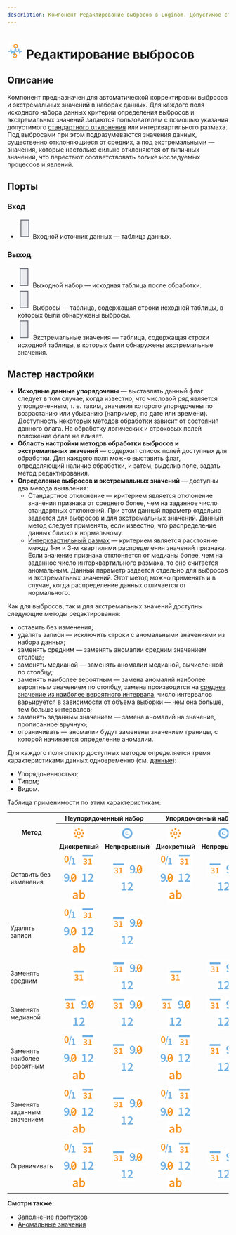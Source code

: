 ```yaml
---
description: Компонент Редактирование выбросов в Loginom. Допустимое стандартное отклонение. Интерквартильный размах. Выбросы. Экстремальные значения. Мастер настройки.
---
```

# ![ ](./../../images/icons/components/e-lim-out-lier_default.svg) Редактирование выбросов

## Описание

Компонент предназначен для автоматической корректировки выбросов и экстремальных значений в наборах данных. Для каждого поля исходного набора данных критерии определения выбросов и экстремальных значений задаются пользователем с помощью указания допустимого [стандартного отклонения](https://wiki.loginom.ru/articles/mean-square-deviation.html) или интерквартильного размаха. Под выбросами при этом подразумеваются значения данных, существенно отклоняющиеся от средних, а под экстремальными — значения, которые настолько сильно отклоняются от типичных значений, что перестают соответствовать логике исследуемых процессов и явлений.

## Порты

### Вход

* ![ ](./../../images/icons/app/node/ports/inputs/table_inactive.svg) Входной источник данных — таблица данных.

### Выход

* ![ ](./../../images/icons/app/node/ports/outputs/table_inactive.svg) Выходной набор — исходная таблица после обработки.
* ![ ](./../../images/icons/app/node/ports/outputs/table_inactive.svg) Выбросы — таблица, содержащая строки исходной таблицы, в которых были обнаружены выбросы.
* ![ ](./../../images/icons/app/node/ports/outputs/table_inactive.svg) Экстремальные значения — таблица, содержащая строки исходной таблицы, в которых были обнаружены экстремальные значения.

## Мастер настройки

* **Исходные данные упорядочены** — выставлять данный флаг следует в том случае, когда известно, что числовой ряд является упорядоченным, т. е. таким, значения которого упорядочены по возрастанию или убыванию (например, по дате или времени). Доступность некоторых методов обработки зависит от состояния данного флага. На обработку логических и строковых полей положение флага не влияет.
* **Область настройки методов обработки выбросов и экстремальных значений** — содержит список полей доступных для обработки. Для каждого поля можно выставить флаг, определяющий наличие обработки, и затем, выделив поле, задать метод редактирования.
* **Определение выбросов и экстремальных значений** — доступны два метода выявления:
  * Стандартное отклонение — критерием является отклонение значения признака от среднего более, чем на заданное число стандартных отклонений. При этом данный параметр отдельно задается для выбросов и для экстремальных значений. Данный метод следует применять, если известно, что распределение данных близко к нормальному.
  * [Интерквартильный размах](https://wiki.loginom.ru/articles/iqr.html) — критерием является расстояние между 1-м и 3-м квартилями распределения значений признака. Если значение признака отклоняется от медианы более, чем на заданное число интерквартильного размаха, то оно считается аномальным. Данный параметр задается отдельно для выбросов и экстремальных значений. Этот метод можно применять и в случае, когда распределение данных отличается от нормального.

Как для выбросов, так и для экстремальных значений доступны следующие методы редактирования:

* оставить без изменения;
* удалять записи — исключить строки с аномальными значениями из набора данных;
* заменять средним — заменять аномалии средним значением столбца;
* заменять медианой — заменять аномалии медианой, вычисленной по столбцу;
* заменять наиболее вероятным — замена аномалий наиболее вероятным значением по столбцу, замена производится на [среднее значение из наиболее вероятного интервала](https://wiki.loginom.ru/articles/mean-most-likely-interval.html), число интервалов варьируется в зависимости от объема выборки — чем она больше, тем больше интервалов;
* заменять заданным значением — замена аномалий на значение, прописанное вручную;
* ограничивать — аномалии будут заменены значением границы, с которой начинается определение аномалии.

Для каждого поля спектр доступных методов определяется тремя характеристиками данных одновременно (см. [данные](./../../data/README.md)):

* Упорядоченностью;
* Типом;
* Видом.

Таблица применимости по этим характеристикам:

<table>
<tr><th rowspan=2 align=center>Метод</th><th colspan=2 align=center>Неупорядоченный набор</th><th colspan=2 align=center>Упорядоченный набор</th></tr>
<tr><th align=center><img src=../../images/icons/common/data-types/discrete_default.svg> Дискретный</th><th align=center><img src=../../images/icons/common/data-types/continuous_default.svg> Непрерывный</th><th align=center><img src=../../images/icons/common/data-types/discrete_default.svg> Дискретный</th><th align=center><img src=../../images/icons/common/data-types/continuous_default.svg> Непрерывный</th></tr>
<tr><td align=left>Оставить без изменения</td><td align=center><img src=../../images/icons/common/data-types/boolean_default.svg> <img src=../../images/icons/common/data-types/datetime_default.svg> <img src=../../images/icons/common/data-types/float_default.svg> <img src=../../images/icons/common/data-types/integer_default.svg> <img src=../../images/icons/common/data-types/string_default.svg></td><td align=center><img src=../../images/icons/common/data-types/datetime_default.svg> <img src=../../images/icons/common/data-types/float_default.svg> <img src=../../images/icons/common/data-types/integer_default.svg></td><td align=center><img src=../../images/icons/common/data-types/boolean_default.svg> <img src=../../images/icons/common/data-types/datetime_default.svg> <img src=../../images/icons/common/data-types/float_default.svg> <img src=../../images/icons/common/data-types/integer_default.svg> <img src=../../images/icons/common/data-types/string_default.svg></td><td align=center><img src=../../images/icons/common/data-types/datetime_default.svg> <img src=../../images/icons/common/data-types/float_default.svg> <img src=../../images/icons/common/data-types/integer_default.svg></td></tr>
<tr><td align=left>Удалять записи</td><td align=center><img src=../../images/icons/common/data-types/boolean_default.svg> <img src=../../images/icons/common/data-types/datetime_default.svg> <img src=../../images/icons/common/data-types/float_default.svg> <img src=../../images/icons/common/data-types/integer_default.svg> <img src=../../images/icons/common/data-types/string_default.svg></td> <td align=center><img src=../../images/icons/common/data-types/datetime_default.svg> <img src=../../images/icons/common/data-types/float_default.svg> <img src=../../images/icons/common/data-types/integer_default.svg></td><td></td> <td></td></tr>
<tr><td align=left>Заменять средним</td><td align=center><img src=../../images/icons/common/data-types/datetime_default.svg></td><td align=center><img src=../../images/icons/common/data-types/datetime_default.svg> <img src=../../images/icons/common/data-types/float_default.svg> <img src=../../images/icons/common/data-types/integer_default.svg></td><td align=center><img src=../../images/icons/common/data-types/datetime_default.svg></td><td align=center><img src=../../images/icons/common/data-types/datetime_default.svg> <img src=../../images/icons/common/data-types/float_default.svg> <img src=../../images/icons/common/data-types/integer_default.svg></td></tr>
<tr><td align=left>Заменять медианой</td><td align=center><img src=../../images/icons/common/data-types/datetime_default.svg> <img src=../../images/icons/common/data-types/float_default.svg> <img src=../../images/icons/common/data-types/integer_default.svg></td><td align=center><img src=../../images/icons/common/data-types/datetime_default.svg> <img src=../../images/icons/common/data-types/float_default.svg> <img src=../../images/icons/common/data-types/integer_default.svg></td><td align=center><img src=../../images/icons/common/data-types/datetime_default.svg> <img src=../../images/icons/common/data-types/float_default.svg> <img src=../../images/icons/common/data-types/integer_default.svg></td><td align=center><img src=../../images/icons/common/data-types/datetime_default.svg> <img src=../../images/icons/common/data-types/float_default.svg> <img src=../../images/icons/common/data-types/integer_default.svg></td></tr>
<tr><td align=left>Заменять наиболее вероятным</td><td align=center><img src=../../images/icons/common/data-types/boolean_default.svg> <img src=../../images/icons/common/data-types/datetime_default.svg> <img src=../../images/icons/common/data-types/float_default.svg> <img src=../../images/icons/common/data-types/integer_default.svg> <img src=../../images/icons/common/data-types/string_default.svg></td><td align=center><img src=../../images/icons/common/data-types/datetime_default.svg> <img src=../../images/icons/common/data-types/float_default.svg> <img src=../../images/icons/common/data-types/integer_default.svg></td><td align=center><img src=../../images/icons/common/data-types/boolean_default.svg> <img src=../../images/icons/common/data-types/datetime_default.svg> <img src=../../images/icons/common/data-types/float_default.svg> <img src=../../images/icons/common/data-types/integer_default.svg> <img src=../../images/icons/common/data-types/string_default.svg></td><td align=center><img src=../../images/icons/common/data-types/datetime_default.svg> <img src=../../images/icons/common/data-types/float_default.svg> <img src=../../images/icons/common/data-types/integer_default.svg></td></tr>
<tr><td align=left>Заменять заданным значением</td><td align=center><img src=../../images/icons/common/data-types/boolean_default.svg> <img src=../../images/icons/common/data-types/datetime_default.svg> <img src=../../images/icons/common/data-types/float_default.svg> <img src=../../images/icons/common/data-types/integer_default.svg> <img src=../../images/icons/common/data-types/string_default.svg></td><td align=center><img src=../../images/icons/common/data-types/datetime_default.svg> <img src=../../images/icons/common/data-types/float_default.svg> <img src=../../images/icons/common/data-types/integer_default.svg></td><td align=center><img src=../../images/icons/common/data-types/boolean_default.svg> <img src=../../images/icons/common/data-types/datetime_default.svg> <img src=../../images/icons/common/data-types/float_default.svg> <img src=../../images/icons/common/data-types/integer_default.svg> <img src=../../images/icons/common/data-types/string_default.svg></td><td align=center></td></tr>
<tr><td align=left>Ограничивать</td><td align=center><img src=../../images/icons/common/data-types/boolean_default.svg> <img src=../../images/icons/common/data-types/datetime_default.svg> <img src=../../images/icons/common/data-types/float_default.svg> <img src=../../images/icons/common/data-types/integer_default.svg> <img src=../../images/icons/common/data-types/string_default.svg></td><td align=center><img src=../../images/icons/common/data-types/datetime_default.svg> <img src=../../images/icons/common/data-types/float_default.svg> <img src=../../images/icons/common/data-types/integer_default.svg></td><td align=center><img src=../../images/icons/common/data-types/boolean_default.svg> <img src=../../images/icons/common/data-types/datetime_default.svg> <img src=../../images/icons/common/data-types/float_default.svg> <img src=../../images/icons/common/data-types/integer_default.svg> <img src=../../images/icons/common/data-types/string_default.svg></td><td align=center><img src=../../images/icons/common/data-types/datetime_default.svg> <img src=../../images/icons/common/data-types/float_default.svg> <img src=../../images/icons/common/data-types/integer_default.svg></td></tr>
</table>

**Смотри также:**

* [Заполнение пропусков](./imputation.md)
* [Аномальные значения](https://wiki.loginom.ru/articles/outlier.html)
